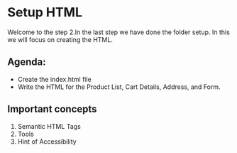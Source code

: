 # Setup HTML
Welcome to the step 2.In the last step we have done the folder setup. 
In this we will focus on creating the HTML.

## Agenda:

- Create the index.html file
- Write the HTML for the Product List, Cart Details, Address, and Form.


## Important concepts

1) Semantic HTML Tags
2) Tools
3) Hint of Accessibility

